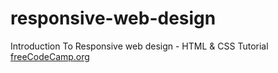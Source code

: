 # responsive-web-design
Introduction To Responsive web design - HTML &amp; CSS Tutorial
[freeCodeCamp.org](https://youtu.be/srvUrASNj0s?t=1522)